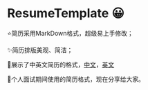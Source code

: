 # ResumeTemplate 😀

⭐简历采用MarkDown格式，超级易上手修改；

✨简历排版美观、简洁；

🍁展示了中英文简历的格式，[中文](Template/Chinese_CV.pdf)，[英文](Template/English_CV.pdf)

🌸个人面试期间使用的简历格式，现在分享给大家。